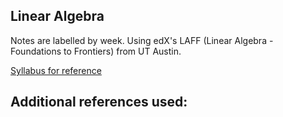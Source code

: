## Linear Algebra

Notes are labelled by week. Using edX's LAFF (Linear Algebra - Foundations to Frontiers) from UT Austin. 

[Syllabus for reference](https://courses.edx.org/courses/course-v1:UTAustinX+UT.5.04x+3T2016/6d35b4462cc4481f9e82e6ce36944742/)

Additional references used:
- 